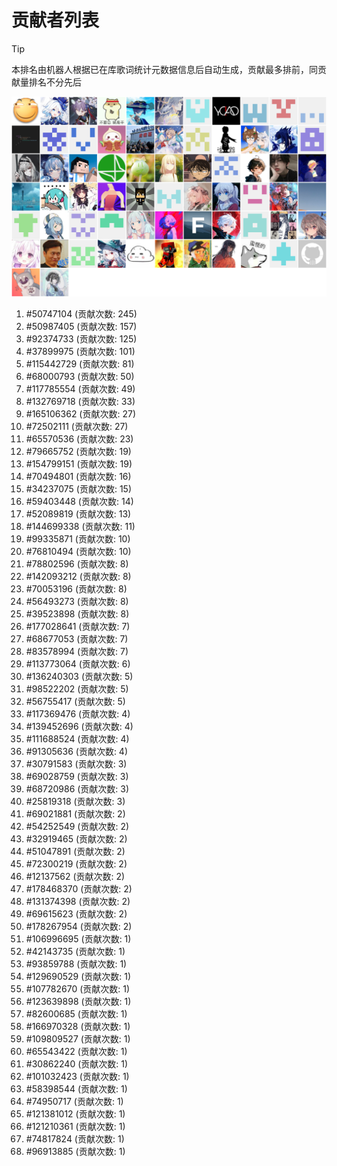 # 贡献者列表

> [!TIP]
> 本排名由机器人根据已在库歌词统计元数据信息后自动生成，贡献最多排前，同贡献量排名不分先后

![贡献者头像画廊](./CONTRIBUTORS.svg)

1. #50747104 (贡献次数: 245)
2. #50987405 (贡献次数: 157)
3. #92374733 (贡献次数: 125)
4. #37899975 (贡献次数: 101)
5. #115442729 (贡献次数: 81)
6. #68000793 (贡献次数: 50)
7. #117785554 (贡献次数: 49)
8. #132769718 (贡献次数: 33)
9. #165106362 (贡献次数: 27)
10. #72502111 (贡献次数: 27)
11. #65570536 (贡献次数: 23)
12. #79665752 (贡献次数: 19)
13. #154799151 (贡献次数: 19)
14. #70494801 (贡献次数: 16)
15. #34237075 (贡献次数: 15)
16. #59403448 (贡献次数: 14)
17. #52089819 (贡献次数: 13)
18. #144699338 (贡献次数: 11)
19. #99335871 (贡献次数: 10)
20. #76810494 (贡献次数: 10)
21. #78802596 (贡献次数: 8)
22. #142093212 (贡献次数: 8)
23. #70053196 (贡献次数: 8)
24. #56493273 (贡献次数: 8)
25. #39523898 (贡献次数: 8)
26. #177028641 (贡献次数: 7)
27. #68677053 (贡献次数: 7)
28. #83578994 (贡献次数: 7)
29. #113773064 (贡献次数: 6)
30. #136240303 (贡献次数: 5)
31. #98522202 (贡献次数: 5)
32. #56755417 (贡献次数: 5)
33. #117369476 (贡献次数: 4)
34. #139452696 (贡献次数: 4)
35. #111688524 (贡献次数: 4)
36. #91305636 (贡献次数: 4)
37. #30791583 (贡献次数: 3)
38. #69028759 (贡献次数: 3)
39. #68720986 (贡献次数: 3)
40. #25819318 (贡献次数: 3)
41. #69021881 (贡献次数: 2)
42. #54252549 (贡献次数: 2)
43. #32919465 (贡献次数: 2)
44. #51047891 (贡献次数: 2)
45. #72300219 (贡献次数: 2)
46. #12137562 (贡献次数: 2)
47. #178468370 (贡献次数: 2)
48. #131374398 (贡献次数: 2)
49. #69615623 (贡献次数: 2)
50. #178267954 (贡献次数: 2)
51. #106996695 (贡献次数: 1)
52. #42143735 (贡献次数: 1)
53. #93859788 (贡献次数: 1)
54. #129690529 (贡献次数: 1)
55. #107782670 (贡献次数: 1)
56. #123639898 (贡献次数: 1)
57. #82600685 (贡献次数: 1)
58. #166970328 (贡献次数: 1)
59. #109809527 (贡献次数: 1)
60. #65543422 (贡献次数: 1)
61. #30862240 (贡献次数: 1)
62. #101032423 (贡献次数: 1)
63. #58398544 (贡献次数: 1)
64. #74950717 (贡献次数: 1)
65. #121381012 (贡献次数: 1)
66. #121210361 (贡献次数: 1)
67. #74817824 (贡献次数: 1)
68. #96913885 (贡献次数: 1)
